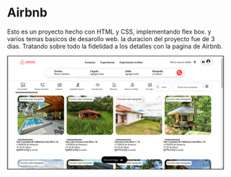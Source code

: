 # Airbnb

Esto es un proyecto hecho con HTML y CSS, implementando flex box. y varios temas basicos de desarollo web.
la duracion del proyecto fue de 3 dias.
Tratando sobre todo la fidelidad a los detalles con la pagina de Airbnb.

![Demo](image-2.png)